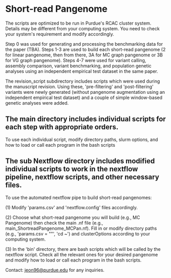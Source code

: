 # Short-read Pangenome
The scripts are optimized to be run in Purdue's RCAC cluster system. 
Details may be different from your computing system. You need to check your system's requirement and modify accordingly.

Step 0 was used for generating and processing the benchmarking data for the paper (TBA).
Steps 1-3 are used to build each short-read pangenome (2 for linear pangenome, then from there, 3A for MC graph pangenome or 3B for VG graph pangenome).
Steps 4-7 were used for variant calling, assembly comparison, variant benchmarking, and population genetic analyses using an independent empirical test dataset in the same paper.

The revision_script subdirectory includes scripts which were used during the manuscript revision. 
Using these, 'pre-filtering' and 'post-filtering' variants were newly generated (without pangenome augmentation using an independent empirical test dataset) and a couple of simple window-based genetic analyses were added.

## The main directory includes individual scripts for each step with appropriate orders.
To use each individual script, modify directory paths, slurm options, and how to load or call each program in the bash scripts

## The sub Nextflow directory includes modified individual scripts to work in the nextflow pipeline, nextflow scripts, and other necessary files.
To use the automated nextflow pipe to build short-read pangenomes:

(1) Modify 'params.csv' and 'nextflow.config' files accordingly. 

(2) Choose what short-read pangenome you will build (e.g., MC Pangenome) then check the main .nf file (e.g., main_ShortreadPangenome_MCPan.nf). Fill in or modify directory paths (e.g., 'params.csv = ""', 'cd ~') and clusterOptions according to your computing system.

(3) In the 'bin' directory, there are bash scripts which will be called by the nextflow script. Check all the relevant ones for your desired pangenome and modify how to load or call each program in the bash scripts.

Contact: jeon96@purdue.edu for any inquiries.
